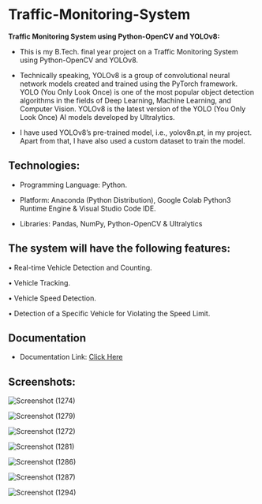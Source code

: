 <h1>Traffic-Monitoring-System</h1>


<strong>Traffic Monitoring System using Python-OpenCV and YOLOv8:</strong><br>
* This is my B.Tech. final year project on a Traffic Monitoring System using Python-OpenCV and YOLOv8.

* Technically speaking, YOLOv8 is a group of convolutional neural network models created and trained using the PyTorch framework. YOLO (You Only Look Once) is one of the most popular object detection algorithms in the fields of Deep Learning, Machine Learning, and Computer Vision. YOLOv8 is the latest version of the YOLO (You Only Look Once) AI models developed by Ultralytics.

*	I have used YOLOv8’s pre-trained model, i.e., yolov8n.pt, in my project. Apart from that, I have also used a custom dataset to train the model.

<h2>Technologies:</h2>

*	Programming Language: Python.

*	Platform: Anaconda (Python Distribution), Google Colab Python3 Runtime Engine & Visual Studio Code IDE.

* Libraries: Pandas, NumPy, Python-OpenCV & Ultralytics

<h2>The system will have the following features:</h2>

•	Real-time Vehicle Detection and Counting.

•	Vehicle Tracking.

•	Vehicle Speed Detection.

•	Detection of a Specific Vehicle for Violating the Speed Limit.

<h2>Documentation</h2>

* Documentation Link: [Click Here](https://drive.google.com/drive/folders/1o_dnP3Hs1WSbIQcwozzGhLoHEcJdLK1r)

<h2>Screenshots:</h2>

![Screenshot (1274)](https://github.com/DebajyotiTalukder2001/Traffic-Monitoring-System/assets/136104351/75a3a321-79f5-4ed7-87c5-5b1a45470298)



![Screenshot (1279)](https://github.com/DebajyotiTalukder2001/Traffic-Monitoring-System/assets/136104351/a23485c7-1b4e-4602-9176-fd62b7423dd3)


![Screenshot (1272)](https://github.com/DebajyotiTalukder2001/Traffic-Monitoring-System/assets/136104351/2d36c456-c31f-4010-87d5-868417e2423b)



![Screenshot (1281)](https://github.com/DebajyotiTalukder2001/Traffic-Monitoring-System/assets/136104351/339bf8bf-ba55-4b2c-be69-ad33ae803ea0)


![Screenshot (1286)](https://github.com/DebajyotiTalukder2001/Traffic-Monitoring-System/assets/136104351/3ae60b16-f27d-4254-ac2d-dde17804e77b)


![Screenshot (1287)](https://github.com/DebajyotiTalukder2001/Traffic-Monitoring-System/assets/136104351/ba7bc542-5786-46ce-bc36-70fba4b8918f)



![Screenshot (1294)](https://github.com/DebajyotiTalukder2001/Traffic-Monitoring-System/assets/136104351/b1b0c0da-b1af-4582-a9d1-21c26dd3aa42)






















